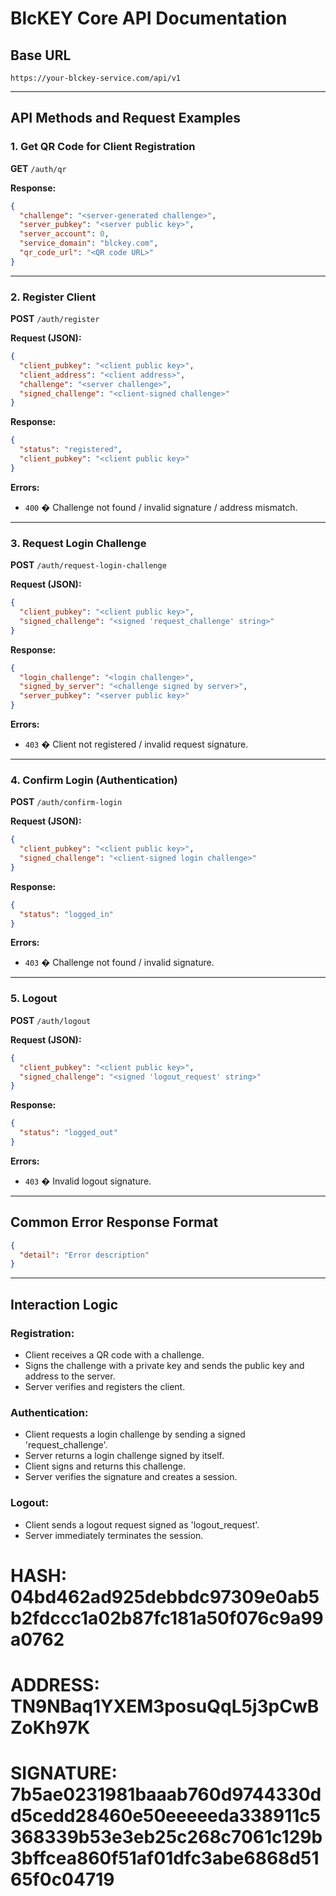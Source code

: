 # BlcKEY Core API Documentation

## Base URL
```
https://your-blckey-service.com/api/v1
```

---

## API Methods and Request Examples

### 1. Get QR Code for Client Registration

**GET** `/auth/qr`

**Response:**
```json
{
  "challenge": "<server-generated challenge>",
  "server_pubkey": "<server public key>",
  "server_account": 0,
  "service_domain": "blckey.com",
  "qr_code_url": "<QR code URL>"
}
```

---

### 2. Register Client

**POST** `/auth/register`

**Request (JSON):**
```json
{
  "client_pubkey": "<client public key>",
  "client_address": "<client address>",
  "challenge": "<server challenge>",
  "signed_challenge": "<client-signed challenge>"
}
```

**Response:**
```json
{
  "status": "registered",
  "client_pubkey": "<client public key>"
}
```

**Errors:**
- `400` � Challenge not found / invalid signature / address mismatch.

---

### 3. Request Login Challenge

**POST** `/auth/request-login-challenge`

**Request (JSON):**
```json
{
  "client_pubkey": "<client public key>",
  "signed_challenge": "<signed 'request_challenge' string>"
}
```

**Response:**
```json
{
  "login_challenge": "<login challenge>",
  "signed_by_server": "<challenge signed by server>",
  "server_pubkey": "<server public key>"
}
```

**Errors:**
- `403` � Client not registered / invalid request signature.

---

### 4. Confirm Login (Authentication)

**POST** `/auth/confirm-login`

**Request (JSON):**
```json
{
  "client_pubkey": "<client public key>",
  "signed_challenge": "<client-signed login challenge>"
}
```

**Response:**
```json
{
  "status": "logged_in"
}
```

**Errors:**
- `403` � Challenge not found / invalid signature.

---

### 5. Logout

**POST** `/auth/logout`

**Request (JSON):**
```json
{
  "client_pubkey": "<client public key>",
  "signed_challenge": "<signed 'logout_request' string>"
}
```

**Response:**
```json
{
  "status": "logged_out"
}
```

**Errors:**
- `403` � Invalid logout signature.

---

## Common Error Response Format

```json
{
  "detail": "Error description"
}
```

---

## Interaction Logic

### Registration:
- Client receives a QR code with a challenge.
- Signs the challenge with a private key and sends the public key and address to the server.
- Server verifies and registers the client.

### Authentication:
- Client requests a login challenge by sending a signed 'request_challenge'.
- Server returns a login challenge signed by itself.
- Client signs and returns this challenge.
- Server verifies the signature and creates a session.

### Logout:
- Client sends a logout request signed as 'logout_request'.
- Server immediately terminates the session.

# HASH: 04bd462ad925debbdc97309e0ab5b2fdccc1a02b87fc181a50f076c9a99a0762
# ADDRESS: TN9NBaq1YXEM3posuQqL5j3pCwBZoKh97K
# SIGNATURE: 7b5ae0231981baaab760d9744330dd5cedd28460e50eeeeeda338911c5368339b53e3eb25c268c7061c129b3bffcea860f51af01dfc3abe6868d5165f0c04719
